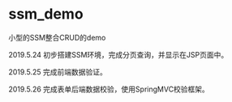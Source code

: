 # ssm_demo
小型的SSM整合CRUD的demo

2019.5.24  初步搭建SSM环境，完成分页查询，并显示在JSP页面中。

2019.5.25  完成前端数据验证。

2019.5.26  完成表单后端数据校验，使用SpringMVC校验框架。
